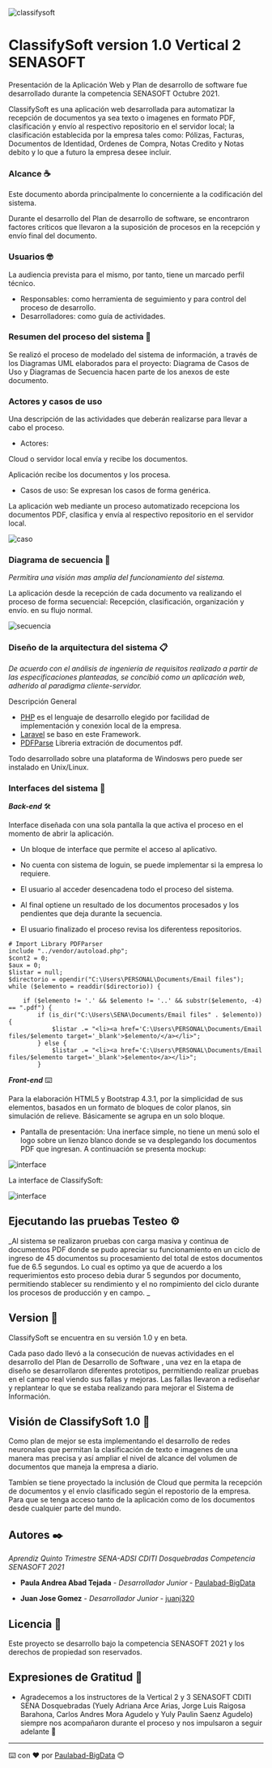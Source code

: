 ![classifysoft](https://user-images.githubusercontent.com/77560847/138465591-1b235d49-efb5-432f-8368-777a0d451169.jpeg)

# ClassifySoft version 1.0 Vertical 2 SENASOFT

Presentación de la Aplicación Web y Plan de desarrollo de software fue desarrollado durante la competencia SENASOFT Octubre 2021.

ClassifySoft es una aplicación web desarrollada para automatizar la recepción de documentos ya sea texto o imagenes en formato PDF, clasificación y envío al respectivo repositorio en el servidor local; la clasificación establecida por la empresa tales como: Pólizas, Facturas, Documentos de Identidad, Ordenes de Compra, Notas Credito y Notas debito y lo que a futuro la empresa desee incluir.

### Alcance ☕

Este documento aborda principalmente lo concerniente a la codificación del sistema.

Durante el desarrollo del Plan de desarrollo de software, se encontraron factores críticos que llevaron a la suposición de procesos en la recepción y envío final del documento.

### Usuarios 🤓

La audiencia prevista para el mismo, por tanto, tiene un marcado perfil técnico.

* Responsables: como herramienta de seguimiento y para control del proceso de desarrollo.
* Desarrolladores: como guía de actividades.

### Resumen del proceso del sistema 🚀

Se realizó el proceso de modelado del sistema de información, a través de los Diagramas UML elaborados para el proyecto: Diagrama de Casos de Uso y Diagramas de Secuencia hacen parte de los anexos de este documento.

### Actores y casos de uso

Una descripción de las actividades que deberán realizarse para llevar a cabo el proceso.

* Actores: 

Cloud o servidor local envía y recibe los documentos.

Aplicación recibe los documentos y los procesa.

* Casos de uso:
Se expresan los casos de forma genérica.

La aplicación web mediante un proceso automatizado recepciona los documentos PDF, clasifica y envía al respectivo repositorio en el servidor local.

![caso](https://user-images.githubusercontent.com/77560847/138465645-83435eb0-95f9-4160-8144-a245b3db615a.jpeg)


### Diagrama de secuencia 🚀

_Permitira una visión mas amplia del funcionamiento del sistema._

La aplicación desde la recepción de cada documento va realizando el proceso de forma secuencial: Recepción, clasificación, organización y envío. en su flujo normal.

![secuencia](https://user-images.githubusercontent.com/77560847/138465677-20d223a1-d616-491e-9ed8-6e29e034dbb5.png)


### Diseño de la arquitectura del sistema 📋

_De acuerdo con el análisis de ingeniería de requisitos realizado a partir de las especificaciones planteadas, se concibió como un aplicación web, adherido al paradigma cliente-servidor._

Descripción General

* [PHP](https://www.php.net/) es el lenguaje de desarrollo elegido por facilidad de implementación y conexión local de la empresa.
* [Laravel](https://laravel.com/) se baso en este Framework.
* [PDFParse](https://pdfparser.org/) Libreria extración de documentos pdf.

Todo desarrollado sobre una plataforma de Windosws pero puede ser instalado en Unix/Linux.

### Interfaces del sistema 🔧

_**Back-end**_ 🛠️

Interface diseñada con una sola pantalla la que activa el proceso en el momento de abrir la aplicación.

* Un bloque de interface que permite el acceso al aplicativo.

* No cuenta con sistema de loguin, se puede implementar si la empresa lo requiere.

* El usuario al acceder desencadena todo el proceso del sistema.

* Al final optiene un resultado de los documentos procesados y los pendientes que deja durante la secuencia.

* El usuario finalizado el proceso revisa los diferentess repositorios.

```
# Import Library PDFParser
include "../vendor/autoload.php";
$cont2 = 0;
$aux = 0;
$listar = null;
$directorio = opendir("C:\Users\PERSONAL\Documents/Email files");
while ($elemento = readdir($directorio)) {

    if ($elemento != '.' && $elemento != '..' && substr($elemento, -4) == ".pdf") {
        if (is_dir("C:\Users\SENA\Documents/Email files" . $elemento)) {
            $listar .= "<li><a href='C:\Users\PERSONAL\Documents/Email files/$elemento target='_blank'>$elemento/</a></li>";
        } else {
            $listar .= "<li><a href='C:\Users\PERSONAL\Documents/Email files/$elemento target='_blank'>$elemento</a></li>";
        }
```

_**Front-end**_ ⌨️

Para la elaboración HTML5 y Bootstrap 4.3.1, por la simplicidad de sus elementos, basados en un formato de bloques de color planos, sin simulación de relieve. Básicamente se agrupa en un solo bloque.

* Pantalla de presentación: Una inerface simple, no tiene un menú solo el logo sobre un lienzo blanco donde se va desplegando los documentos PDF que ingresan. A continuación se presenta mockup:

![interface](https://user-images.githubusercontent.com/77560847/138465751-482f1fe3-edd7-46ea-991f-4f70045e921b.jpeg)


La interface de ClassifySoft:

![interface](https://user-images.githubusercontent.com/77560847/138465833-bb6e9a69-402c-49ab-93fd-00f97a5f6b3e.png)



## Ejecutando las pruebas Testeo ⚙️

_Al sistema se realizaron pruebas con carga masiva y continua de documentos PDF donde se pudo apreciar su funcionamiento en un ciclo de ingreso de 45 documentos su procesamiento del total de estos documentos fue de 6.5 segundos. Lo cual es optimo ya que de acuerdo a los requerimientos esto proceso debia durar 5 segundos por documento, permitiendo stablecer su rendimiento y el no rompimiento del ciclo durante los procesos de producción y en campo. _

## Version 📌

ClassifySoft se encuentra en su versión 1.0 y en beta.

Cada paso dado llevó a la consecución de nuevas actividades en el desarrollo del Plan de Desarrollo de Software , una vez en la etapa de diseño se desarrollaron diferentes prototipos, permitiendo realizar pruebas en el campo real viendo sus fallas y mejoras. Las fallas llevaron a rediseñar y replantear lo que se estaba realizando para mejorar el Sistema de Información.

## Visión de ClassifySoft 1.0 🔩

Como plan de mejor se esta implementando el desarrollo de redes neuronales que permitan la clasificación de texto e imagenes de una manera mas precisa y así ampliar el nivel de alcance del volumen de documentos que maneja la empresa a diario.

Tambíen se tiene proyectado la inclusión de Cloud que permita la recepción de documentos y el envío clasificado según el repostorio de la empresa. Para que se tenga acceso tanto de la aplicación como de los documentos desde cualquier parte del mundo.


## Autores ✒️

_Aprendiz Quinto Trimestre SENA-ADSI CDITI Dosquebradas Competencia SENASOFT 2021_

* **Paula Andrea Abad Tejada** - *Desarrollador Junior* - [Paulabad-BigData](https://github.com/Paulabad-BigData)

* **Juan Jose Gomez** - *Desarrollador Junior* - [juanj320](https://github.com/juanj320)

## Licencia 📄

Este proyecto se desarrollo bajo la competencia SENASOFT 2021 y los derechos de propiedad son reservados.

## Expresiones de Gratitud 🎁

* Agradecemos a los instructores de la Vertical 2 y 3 SENASOFT CDITI SENA Dosquebradas (Yuely Adriana Arce Arias, Jorge Luis Raigosa Barahona, Carlos Andres Mora Agudelo y Yuly Paulin Saenz Agudelo) siempre nos acompañaron durante el proceso y nos impulsaron a seguir adelante  📢



---
⌨️ con ❤️ por [Paulabad-BigData](https://github.com/Paulabad-BigData) 😊
